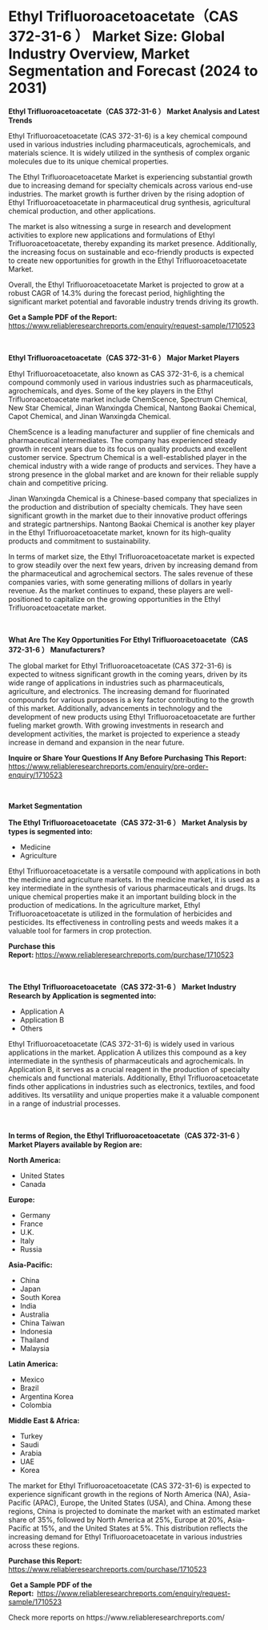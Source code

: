 <p><h1>Ethyl Trifluoroacetoacetate（CAS 372-31-6 ） Market Size: Global Industry Overview, Market Segmentation and Forecast (2024 to 2031)</h1></p><p><strong>Ethyl Trifluoroacetoacetate（CAS 372-31-6 ） Market Analysis and Latest Trends</strong></p>
<p><p>Ethyl Trifluoroacetoacetate (CAS 372-31-6) is a key chemical compound used in various industries including pharmaceuticals, agrochemicals, and materials science. It is widely utilized in the synthesis of complex organic molecules due to its unique chemical properties.</p><p>The Ethyl Trifluoroacetoacetate Market is experiencing substantial growth due to increasing demand for specialty chemicals across various end-use industries. The market growth is further driven by the rising adoption of Ethyl Trifluoroacetoacetate in pharmaceutical drug synthesis, agricultural chemical production, and other applications.</p><p>The market is also witnessing a surge in research and development activities to explore new applications and formulations of Ethyl Trifluoroacetoacetate, thereby expanding its market presence. Additionally, the increasing focus on sustainable and eco-friendly products is expected to create new opportunities for growth in the Ethyl Trifluoroacetoacetate Market.</p><p>Overall, the Ethyl Trifluoroacetoacetate Market is projected to grow at a robust CAGR of 14.3% during the forecast period, highlighting the significant market potential and favorable industry trends driving its growth.</p></p>
<p><strong>Get a Sample PDF of the Report:&nbsp;</strong> <a href="https://www.reliableresearchreports.com/enquiry/request-sample/1710523">https://www.reliableresearchreports.com/enquiry/request-sample/1710523</a></p>
<p>&nbsp;</p>
<p><strong>Ethyl Trifluoroacetoacetate（CAS 372-31-6 ） Major Market Players</strong></p>
<p><p>Ethyl Trifluoroacetoacetate, also known as CAS 372-31-6, is a chemical compound commonly used in various industries such as pharmaceuticals, agrochemicals, and dyes. Some of the key players in the Ethyl Trifluoroacetoacetate market include ChemScence, Spectrum Chemical, New Star Chemical, Jinan Wanxingda Chemical, Nantong Baokai Chemical, Capot Chemical, and Jinan Wanxingda Chemical.</p><p>ChemScence is a leading manufacturer and supplier of fine chemicals and pharmaceutical intermediates. The company has experienced steady growth in recent years due to its focus on quality products and excellent customer service. Spectrum Chemical is a well-established player in the chemical industry with a wide range of products and services. They have a strong presence in the global market and are known for their reliable supply chain and competitive pricing.</p><p>Jinan Wanxingda Chemical is a Chinese-based company that specializes in the production and distribution of specialty chemicals. They have seen significant growth in the market due to their innovative product offerings and strategic partnerships. Nantong Baokai Chemical is another key player in the Ethyl Trifluoroacetoacetate market, known for its high-quality products and commitment to sustainability.</p><p>In terms of market size, the Ethyl Trifluoroacetoacetate market is expected to grow steadily over the next few years, driven by increasing demand from the pharmaceutical and agrochemical sectors. The sales revenue of these companies varies, with some generating millions of dollars in yearly revenue. As the market continues to expand, these players are well-positioned to capitalize on the growing opportunities in the Ethyl Trifluoroacetoacetate market.</p></p>
<p>&nbsp;</p>
<p><strong>What Are The Key Opportunities For Ethyl Trifluoroacetoacetate（CAS 372-31-6 ） Manufacturers?</strong></p>
<p><p>The global market for Ethyl Trifluoroacetoacetate (CAS 372-31-6) is expected to witness significant growth in the coming years, driven by its wide range of applications in industries such as pharmaceuticals, agriculture, and electronics. The increasing demand for fluorinated compounds for various purposes is a key factor contributing to the growth of this market. Additionally, advancements in technology and the development of new products using Ethyl Trifluoroacetoacetate are further fueling market growth. With growing investments in research and development activities, the market is projected to experience a steady increase in demand and expansion in the near future.</p></p>
<p><strong>Inquire or Share Your Questions If Any Before Purchasing This Report:</strong> <a href="https://www.reliableresearchreports.com/enquiry/pre-order-enquiry/1710523">https://www.reliableresearchreports.com/enquiry/pre-order-enquiry/1710523</a></p>
<p>&nbsp;</p>
<p><strong>Market Segmentation</strong></p>
<p><strong>The Ethyl Trifluoroacetoacetate（CAS 372-31-6 ） Market Analysis by types is segmented into:</strong></p>
<p><ul><li>Medicine</li><li>Agriculture</li></ul></p>
<p><p>Ethyl Trifluoroacetoacetate is a versatile compound with applications in both the medicine and agriculture markets. In the medicine market, it is used as a key intermediate in the synthesis of various pharmaceuticals and drugs. Its unique chemical properties make it an important building block in the production of medications. In the agriculture market, Ethyl Trifluoroacetoacetate is utilized in the formulation of herbicides and pesticides. Its effectiveness in controlling pests and weeds makes it a valuable tool for farmers in crop protection.</p></p>
<p><strong>Purchase this Report:&nbsp;</strong><a href="https://www.reliableresearchreports.com/purchase/1710523">https://www.reliableresearchreports.com/purchase/1710523</a></p>
<p>&nbsp;</p>
<p><strong>The Ethyl Trifluoroacetoacetate（CAS 372-31-6 ） Market Industry Research by Application is segmented into:</strong></p>
<p><ul><li>Application A</li><li>Application B</li><li>Others</li></ul></p>
<p><p>Ethyl Trifluoroacetoacetate (CAS 372-31-6) is widely used in various applications in the market. Application A utilizes this compound as a key intermediate in the synthesis of pharmaceuticals and agrochemicals. In Application B, it serves as a crucial reagent in the production of specialty chemicals and functional materials. Additionally, Ethyl Trifluoroacetoacetate finds other applications in industries such as electronics, textiles, and food additives. Its versatility and unique properties make it a valuable component in a range of industrial processes.</p></p>
<p>&nbsp;</p>
<p><strong>In terms of Region, the Ethyl Trifluoroacetoacetate（CAS 372-31-6 ） Market Players available by Region are:</strong></p>
<p>
    <p> <strong> North America: </strong>
        <ul>
            <li>United States</li>
            <li>Canada</li>
        </ul>
        </p> 
    <p> <strong> Europe: </strong>
        <ul>
            <li>Germany</li>
            <li>France</li>
            <li>U.K.</li>
            <li>Italy</li>
            <li>Russia</li>
        </ul>
        </p> 
    <p> <strong> Asia-Pacific: </strong>
        <ul>
            <li>China</li>
            <li>Japan</li>
            <li>South Korea</li>
            <li>India</li>
            <li>Australia</li>
            <li>China Taiwan</li>
            <li>Indonesia</li>
            <li>Thailand</li>
            <li>Malaysia</li>
        </ul>
        </p> 
    <p> <strong> Latin America: </strong>
        <ul>
            <li>Mexico</li>
            <li>Brazil</li>
            <li>Argentina Korea</li>
            <li>Colombia</li>
        </ul>
        </p> 
    <p> <strong> Middle East & Africa: </strong>
        <ul>
            <li>Turkey</li>
            <li>Saudi</li>
            <li>Arabia</li>
            <li>UAE</li>
            <li>Korea</li>
        </ul>
    </p>
    </p>
<p><p>The market for Ethyl Trifluoroacetoacetate (CAS 372-31-6) is expected to experience significant growth in the regions of North America (NA), Asia-Pacific (APAC), Europe, the United States (USA), and China. Among these regions, China is projected to dominate the market with an estimated market share of 35%, followed by North America at 25%, Europe at 20%, Asia-Pacific at 15%, and the United States at 5%. This distribution reflects the increasing demand for Ethyl Trifluoroacetoacetate in various industries across these regions.</p></p>
<p><strong>Purchase this Report: </strong><a href="https://www.reliableresearchreports.com/purchase/1710523">https://www.reliableresearchreports.com/purchase/1710523</a></p>
<p>&nbsp;<strong>Get a Sample PDF of the Report:&nbsp;&nbsp;</strong><a href="https://www.reliableresearchreports.com/enquiry/request-sample/1710523">https://www.reliableresearchreports.com/enquiry/request-sample/1710523</a></p>
<p><strong></strong></p>
<p>Check more reports on https://www.reliableresearchreports.com/</p>